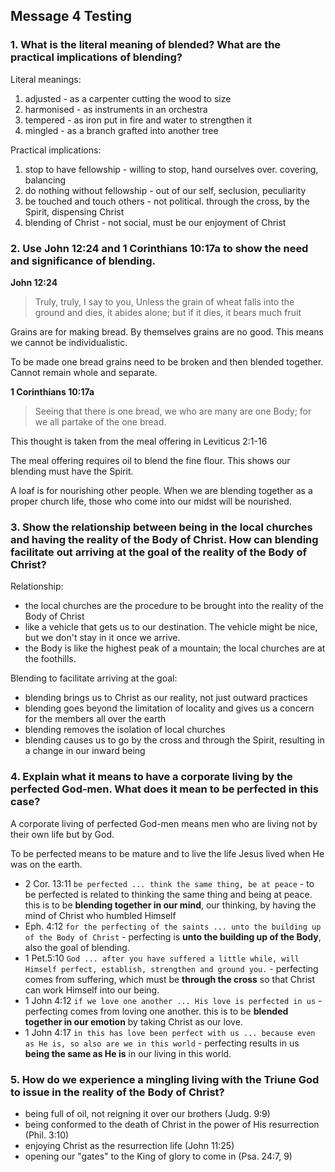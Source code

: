 ## Message 4 Testing

### 1. What is the literal meaning of blended? What are the practical implications of blending?

Literal meanings:

1. adjusted - as a carpenter cutting the wood to size
2. harmonised - as instruments in an orchestra
3. tempered - as iron put in fire and water to strengthen it
4. mingled - as a branch grafted into another tree

Practical implications:

1. stop to have fellowship - willing to stop, hand ourselves over. covering, balancing
2. do nothing without fellowship - out of our self, seclusion, peculiarity
3. be touched and touch others - not political. through the cross, by the Spirit, dispensing Christ
4. blending of Christ - not social, must be our enjoyment of Christ

### 2. Use John 12:24 and 1 Corinthians 10:17a to show the need and significance of blending.

**John 12:24**

> Truly, truly, I say to you, Unless the grain of wheat falls into the ground and dies, it abides alone; but if it dies, it bears much fruit

Grains are for making bread. By themselves grains are no good. This means we cannot be individualistic.

To be made one bread grains need to be broken and then blended together. Cannot remain whole and separate.



**1 Corinthians 10:17a**

> Seeing that there is one bread, we who are many are one Body; for we all partake of the one bread.

This thought is taken from the meal offering in Leviticus 2:1-16

The meal offering requires oil to blend the fine flour. This shows our blending must have the Spirit.

A loaf is for nourishing other people. When we are blending together as a proper church life, those who come into our midst will be nourished.

### 3. Show the relationship between being in the local churches and having the reality of the Body of Christ. How can blending facilitate out arriving at the goal of the reality of the Body of Christ?

Relationship:

- the local churches are the procedure to be brought into the reality of the Body of Christ
- like a vehicle that gets us to our destination. The vehicle might be nice, but we don't stay in it once we arrive.
- the Body is like the highest peak of a mountain; the local churches are at the foothills.

Blending to facilitate arriving at the goal:

- blending brings us to Christ as our reality, not just outward practices
- blending goes beyond the limitation of locality and gives us a concern for the members all over the earth
- blending removes the isolation of local churches
- blending causes us to go by the cross and through the Spirit, resulting in a change in our inward being

### 4. Explain what it means to have a corporate living by the perfected God-men. What does it mean to be perfected in this case?

A corporate living of perfected God-men means men who are living not by their own life but by God.

To be perfected means to be mature and to live the life Jesus lived when He was on the earth.

- 2 Cor. 13:11 `be perfected ... think the same thing, be at peace` - to be perfected is related to thinking the same thing and being at peace. this is to be **blending together in our mind**, our thinking, by having the mind of Christ who humbled Himself
- Eph. 4:12 `for the perfecting of the saints ... unto the building up of the Body of Christ` - perfecting is **unto the building up of the Body**, also the goal of blending.
- 1 Pet.5:10 `God ... after you have suffered a little while, will Himself perfect, establish, strengthen and ground you.` - perfecting comes from suffering, which must be **through the cross** so that Christ can work Himself into our being.
- 1 John 4:12 `if we love one another ... His love is perfected in us` - perfecting comes from loving one another. this is to be **blended together in our emotion** by taking Christ as our love.
- 1 John 4:17 `in this has love been perfect with us ... because even as He is, so also are we in this world` - perfecting results in us **being the same as He is** in our living in this world.

### 5. How do we experience a mingling living with the Triune God to issue in the reality of the Body of Christ?

- being full of oil, not reigning it over our brothers (Judg. 9:9)
- being conformed to the death of Christ in the power of His resurrection (Phil. 3:10)
- enjoying Christ as the resurrection life (John 11:25)
- opening our "gates" to the King of glory to come in (Psa. 24:7, 9)
